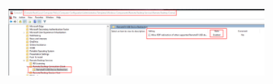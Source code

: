 ![Local Group Policy to allow](attachments/2021-08-17%2011_59_58-Console1%20-%20[Console%20Root_Local%20Computer%20Policy_Computer%20Configuration_Administra.png)